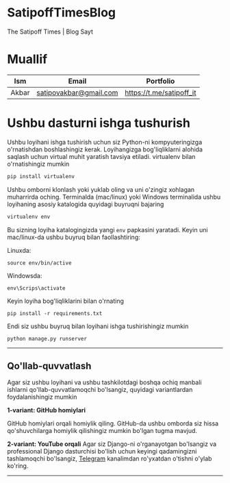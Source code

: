 # SatipoffTimesBlog
The Satipoff Times | Blog Sayt 

# Muallif 

|Ism|Email|Portfolio|
|----|-----|-------|
|Akbar|satipovakbar@gmail.com|https://t.me/satipoff_it

# Ushbu dasturni ishga tushurish

Ushbu loyihani ishga tushirish uchun siz Python-ni kompyuteringizga o'rnatishdan boshlashingiz kerak. Loyihangizga bog'liqliklarni alohida saqlash uchun virtual muhit yaratish tavsiya etiladi. virtualenv bilan o'rnatishingiz mumkin

```Python
pip install virtualenv
```

Ushbu omborni klonlash yoki yuklab oling va uni o'zingiz xohlagan muharrirda oching. Terminalda (mac/linux) yoki Windows terminalida ushbu loyihaning asosiy katalogida quyidagi buyruqni bajaring

``` Python
virtualenv env
```

Bu sizning loyiha katalogingizda yangi ```env``` papkasini yaratadi. Keyin uni mac/linux-da ushbu buyruq bilan faollashtiring:

Linuxda:
```
source env/bin/active
```
Windowsda:
```
env\Scrips\activate
```

Keyin loyiha bog'liqliklarini bilan o'rnating

```
pip install -r requirements.txt
```

Endi siz ushbu buyruq bilan loyihani ishga tushirishingiz mumkin

```
python manage.py runserver
```
***

**Qo'llab-quvvatlash**
---

Agar siz ushbu loyihani va ushbu tashkilotdagi boshqa ochiq manbali ishlarni qo'llab-quvvatlamoqchi bo'lsangiz, quyidagi variantlardan foydalanishingiz mumkin

**1-variant: GitHub homiylari**

GitHub homiylari orqali homiylik qiling. GitHub-da ushbu omborda siz hissa qo'shuvchilarga homiylik qilishingiz mumkin bo'lgan tugma mavjud.

**2-variant: YouTube orqali**
Agar siz Django-ni o'rganayotgan bo'lsangiz va professional Django dasturchisi bo'lish uchun keyingi qadamingizni tashlamoqchi bo'lsangiz, [Telegram](https://t.me/satipoff_it) kanalimdan ro'yxatdan o'tishni o'ylab ko'ring.

***

